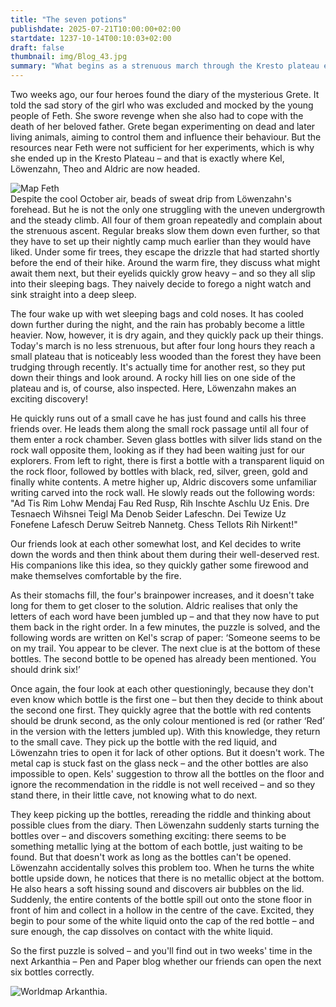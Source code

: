 ```yaml
---
title: "The seven potions"
publishdate: 2025-07-21T10:00:00+02:00
startdate: 1237-10-14T00:10:03+02:00
draft: false
thumbnail: img/Blog_43.jpg
summary: "What begins as a strenuous march through the Kresto plateau ends in an unexpected discovery for our four heroes: seven mysterious bottles - and a riddle in an unknown language that requires not only wits but also courage. Find out whether our heroes can muster this courage here:"
---
```


Two weeks ago, our four heroes found the diary of the mysterious Grete. It told the sad story of the girl who was excluded and mocked by the young people of Feth. She swore revenge when she also had to cope with the death of her beloved father. Grete began experimenting on dead and later living animals, aiming to control them and influence their behaviour. But the resources near Feth were not sufficient for her experiments, which is why she ended up in the Kresto Plateau – and that is exactly where Kel, Löwenzahn, Theo and Aldric are now headed.

<div class="img-max center">
  <img class="img-fluid" title="Map Feth" alt="Map Feth" src="/img/feth.jpg" />
</div>
Despite the cool October air, beads of sweat drip from Löwenzahn's forehead. But he is not the only one struggling with the uneven undergrowth and the steady climb. All four of them groan repeatedly and complain about the strenuous ascent. Regular breaks slow them down even further, so that they have to set up their nightly camp much earlier than they would have liked. Under some fir trees, they escape the drizzle that had started shortly before the end of their hike. Around the warm fire, they discuss what might await them next, but their eyelids quickly grow heavy – and so they all slip into their sleeping bags. They naively decide to forego a night watch and sink straight into a deep sleep.

The four wake up with wet sleeping bags and cold noses. It has cooled down further during the night, and the rain has probably become a little heavier. Now, however, it is dry again, and they quickly pack up their things. Today's march is no less strenuous, but after four long hours they reach a small plateau that is noticeably less wooded than the forest they have been trudging through recently. It's actually time for another rest, so they put down their things and look around. A rocky hill lies on one side of the plateau and is, of course, also inspected. Here, Löwenzahn makes an exciting discovery!

He quickly runs out of a small cave he has just found and calls his three friends over. He leads them along the small rock passage until all four of them enter a rock chamber. Seven glass bottles with silver lids stand on the rock wall opposite them, looking as if they had been waiting just for our explorers. From left to right, there is first a bottle with a transparent liquid on the rock floor, followed by bottles with black, red, silver, green, gold and finally white contents. A metre higher up, Aldric discovers some unfamiliar writing carved into the rock wall. He slowly reads out the following words:
"Ad Tis Rim Lohw Mendaj Fau Red Rusp, Rih Inschte Aschlu Uz Enis. Dre Tesnaech Wihsnei Teigl Ma Denob Seider Lafeschn. Dei Tewize Uz Fonefene Lafesch Deruw Seitreb Nannetg. Chess Tellots Rih Nirkent!"

Our friends look at each other somewhat lost, and Kel decides to write down the words and then think about them during their well-deserved rest. His companions like this idea, so they quickly gather some firewood and make themselves comfortable by the fire.

As their stomachs fill, the four's brainpower increases, and it doesn't take long for them to get closer to the solution. Aldric realises that only the letters of each word have been jumbled up – and that they now have to put them back in the right order. In a few minutes, the puzzle is solved, and the following words are written on Kel's scrap of paper:
‘Someone seems to be on my trail. You appear to be clever. The next clue is at the bottom of these bottles. The second bottle to be opened has already been mentioned. You should drink six!’

Once again, the four look at each other questioningly, because they don't even know which bottle is the first one – but then they decide to think about the second one first. They quickly agree that the bottle with red contents should be drunk second, as the only colour mentioned is red (or rather ‘Red’ in the version with the letters jumbled up). With this knowledge, they return to the small cave. They pick up the bottle with the red liquid, and Löwenzahn tries to open it for lack of other options. But it doesn't work. The metal cap is stuck fast on the glass neck – and the other bottles are also impossible to open. Kels' suggestion to throw all the bottles on the floor and ignore the recommendation in the riddle is not well received – and so they stand there, in their little cave, not knowing what to do next.

They keep picking up the bottles, rereading the riddle and thinking about possible clues from the diary. Then Löwenzahn suddenly starts turning the bottles over – and discovers something exciting: there seems to be something metallic lying at the bottom of each bottle, just waiting to be found. But that doesn't work as long as the bottles can't be opened. Löwenzahn accidentally solves this problem too. When he turns the white bottle upside down, he notices that there is no metallic object at the bottom. He also hears a soft hissing sound and discovers air bubbles on the lid. Suddenly, the entire contents of the bottle spill out onto the stone floor in front of him and collect in a hollow in the centre of the cave. Excited, they begin to pour some of the white liquid onto the cap of the red bottle – and sure enough, the cap dissolves on contact with the white liquid.

So the first puzzle is solved – and you'll find out in two weeks' time in the next Arkanthia – Pen and Paper blog whether our friends can open the next six bottles correctly.

<div class="img-max center">
  <img class="img-fluid" title="Worldmap Arkanthia" alt="Worldmap Arkanthia." src="/img/Arkanthia_Full_Map_Feth.jpg" />
</div>
